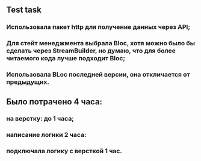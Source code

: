 ## Test task

### Использовала пакет http для получение данных через API;
### Для стейт менеджмента выбрала Bloc, хотя можно было бы сделать через StreamBuilder, но думаю, что для более читаемого кода лучше подходит Bloc;
### Использовала BLoc последней версии, она откличается от предыдущих.

## Было потрачено 4 часа:
### на верстку: до 1 часа;
### написание логики 2 часа:
### подключала логику с версткой 1 час.
